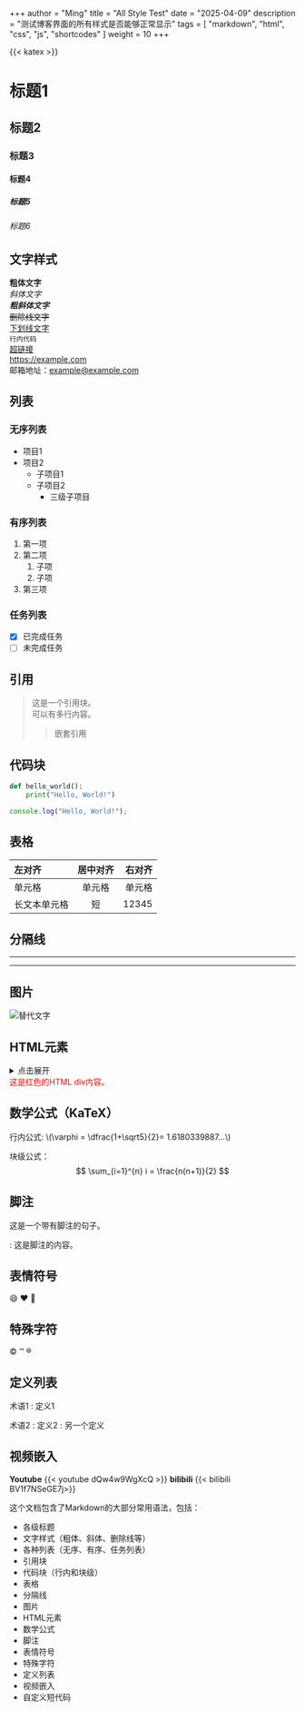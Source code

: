 +++
author = "Ming"
title = "All Style Test"
date = "2025-04-09"
description = "测试博客界面的所有样式是否能够正常显示"
tags = [
    "markdown",
    "html",
    "css",
    "js",
    "shortcodes"
]
weight = 10
+++

{{< katex >}}

# 标题1
## 标题2
### 标题3
#### 标题4
##### 标题5
###### 标题6

## 文字样式

**粗体文字**  
*斜体文字*  
***粗斜体文字***  
~~删除线文字~~  
<u>下划线文字</u>  
`行内代码`  
[超链接](https://example.com)  
<https://example.com>  
邮箱地址：<example@example.com>

## 列表

### 无序列表
- 项目1
- 项目2
  - 子项目1
  - 子项目2
    - 三级子项目

### 有序列表
1. 第一项
2. 第二项
   1. 子项
   2. 子项
3. 第三项

### 任务列表
- [x] 已完成任务
- [ ] 未完成任务

## 引用

> 这是一个引用块。  
> 可以有多行内容。
>
> > 嵌套引用

## 代码块

```python
def hello_world():
    print("Hello, World!")
```

```javascript
console.log("Hello, World!");
```

## 表格

| 左对齐 | 居中对齐 | 右对齐 |
|:-------|:-------:|-------:|
| 单元格 | 单元格  | 单元格 |
| 长文本单元格 | 短 | 12345 |

## 分隔线

---

***

## 图片

![替代文字](https://matuimg.com/i/2025/04/09/113qmar.jpg "标题")

## HTML元素

<details>
<summary>点击展开</summary>
这里是隐藏的内容。
</details>

<div style="color: red;">
这是红色的HTML div内容。
</div>

## 数学公式（KaTeX）

行内公式: \\(\varphi = \dfrac{1+\sqrt5}{2}= 1.6180339887…\\)

块级公式：
$$
\sum_{i=1}^{n} i = \frac{n(n+1)}{2}
$$

## 脚注

这是一个带有脚注的句子。

: 这是脚注的内容。

## 表情符号

:smile: :heart: :rocket:

## 特殊字符

&copy; &trade; &reg;

## 定义列表

术语1
: 定义1

术语2
: 定义2
: 另一个定义

## 视频嵌入
**Youtube**
{{< youtube dQw4w9WgXcQ >}}
**bilibili**
{{< bilibili BV1f7NSeGE7j>}}


这个文档包含了Markdown的大部分常用语法，包括：
- 各级标题
- 文字样式（粗体、斜体、删除线等）
- 各种列表（无序、有序、任务列表）
- 引用块
- 代码块（行内和块级）
- 表格
- 分隔线
- 图片
- HTML元素
- 数学公式
- 脚注
- 表情符号
- 特殊字符
- 定义列表
- 视频嵌入
- 自定义短代码